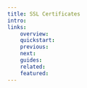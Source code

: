 ```yaml
---
title: SSL Certificates
intro:
links:
    overview:
    quickstart:
    previous:
    next:
    guides:
    related:
    featured:
---
```

